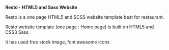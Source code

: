 **Resto - HTML5 and Sass Website**

Resto is a one page HTML5 and SCSS website template best for restaurant.

Resto website template (one page : Home page) is built on HTML5 and CSS3 Sass.

It has used free stock image, font awesome icons
